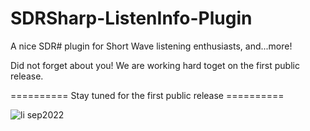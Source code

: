 # SDRSharp-ListenInfo-Plugin

A nice SDR# plugin for Short Wave listening enthusiasts, and...more!


Did not forget about you! We are working hard toget on the first public release.

========== Stay tuned for the first public release ==========


![li sep2022](https://user-images.githubusercontent.com/47506878/189502476-ee144365-64c3-452f-97d9-81e8ed49e857.png)
